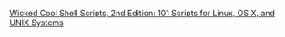 [Wicked Cool Shell Scripts, 2nd Edition: 101 Scripts for Linux, OS X, and UNIX Systems](https://www.amazon.com/Wicked-Cool-Shell-Scripts-2nd-ebook/dp/B074GBSHP4/ref=sr_1_6?keywords=zsh&qid=1649039474&s=digital-text&sr=1-6)


